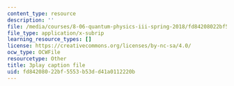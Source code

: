 ```yaml
---
content_type: resource
description: ''
file: /media/courses/8-06-quantum-physics-iii-spring-2018/fd84208022bf5553b53dd41a0112220b_yg3NGFpZr4w.vtt
file_type: application/x-subrip
learning_resource_types: []
license: https://creativecommons.org/licenses/by-nc-sa/4.0/
ocw_type: OCWFile
resourcetype: Other
title: 3play caption file
uid: fd842080-22bf-5553-b53d-d41a0112220b
---
```


